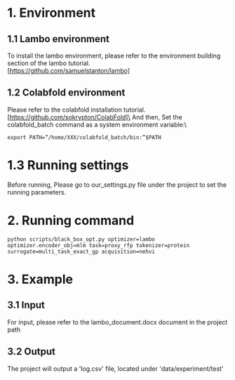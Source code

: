 # 1. Environment
## 1.1 Lambo environment
To install the lambo environment, please refer to the environment building section of the lambo tutorial. \
[https://github.com/samuelstanton/lambo]
## 1.2 Colabfold environment
Please refer to the colabfold installation tutorial.\
[https://github.com/sokrypton/ColabFold]\
And then, Set the colabfold_batch command as a system environment variable:\
```
export PATH=“/home/XXX/colabfold_batch/bin:”$PATH
```
# 1.3 Running settings 
Before running, Please go to our_settings.py file under the project to set the running parameters.
# 2. Running command

```
python scripts/black_box_opt.py optimizer=lambo optimizer.encoder_obj=mlm task=proxy_rfp tokenizer=protein surrogate=multi_task_exact_gp acquisition=nehvi
```
# 3. Example
## 3.1 Input
For input, please refer to the lambo_document.docx document in the project path
## 3.2 Output
The project will output a 'log.csv' file, located under 'data/experiment/test'



